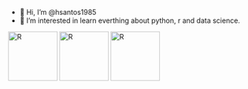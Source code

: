 - 👋 Hi, I’m @hsantos1985
- 👀 I’m interested in learn everthing about python, r and data science.



<img align="center" alt="R" height="100" width="100" src="https://cdn.jsdelivr.net/gh/devicons/devicon/icons/microsoftsqlserver/microsoftsqlserver-plain-wordmark.svg"> <img align="center" alt="R" height="100" width="100" src="https://cdn.jsdelivr.net/gh/devicons/devicon/icons/python/python-original.svg"> <img align="center" alt="R" height="100" width="100" src="https://cdn.jsdelivr.net/gh/devicons/devicon/icons/r/r-original.svg">






















<!---
hsantos1985/hsantos1985 is a ✨ special ✨ repository because its `README.md` (this file) appears on your GitHub profile.
You can click the Preview link to take a look at your changes.
--->
